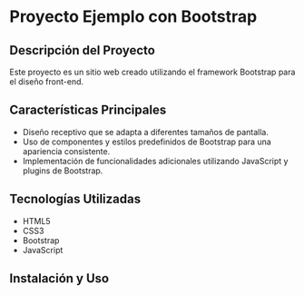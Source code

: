 # Proyecto Ejemplo con Bootstrap

## Descripción del Proyecto

Este proyecto es un sitio web creado utilizando el framework Bootstrap para el diseño front-end.

## Características Principales

- Diseño receptivo que se adapta a diferentes tamaños de pantalla.
- Uso de componentes y estilos predefinidos de Bootstrap para una apariencia consistente.
- Implementación de funcionalidades adicionales utilizando JavaScript y plugins de Bootstrap.

## Tecnologías Utilizadas

- HTML5
- CSS3
- Bootstrap
- JavaScript

## Instalación y Uso

